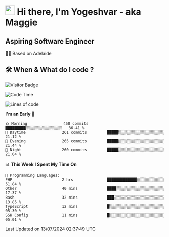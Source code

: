 <h1><img src="https://emojis.slackmojis.com/emojis/images/1531849430/4246/blob-sunglasses.gif?1531849430" width="30"/> Hi there, I'm Yogeshvar - aka Maggie</h1>

## Aspiring Software Engineer
🏂🏻  Based on Adelaide 

## 🛠 When & What do I code ?  

![Visitor Badge](https://visitor-badge.feriirawann.repl.co?username=yogeshvar&repo=yogeshvar&label=Visitors&style=plastic&color=%23457BFF&contentType=svg)

<!--START_SECTION:waka-->
![Code Time](http://img.shields.io/badge/Code%20Time-2%2C909%20hrs%2015%20mins-blue)

![Lines of code](https://img.shields.io/badge/From%20Hello%20World%20I%27ve%20Written-4.2%20million%20lines%20of%20code-blue)

**I'm an Early 🐤** 

```text
🌞 Morning                450 commits         █████████░░░░░░░░░░░░░░░░   36.41 % 
🌆 Daytime                261 commits         █████░░░░░░░░░░░░░░░░░░░░   21.12 % 
🌃 Evening                265 commits         █████░░░░░░░░░░░░░░░░░░░░   21.44 % 
🌙 Night                  260 commits         █████░░░░░░░░░░░░░░░░░░░░   21.04 % 
```


📊 **This Week I Spent My Time On** 

```text
💬 Programming Languages: 
PHP                      2 hrs               █████████████░░░░░░░░░░░░   51.84 % 
Other                    40 mins             ████░░░░░░░░░░░░░░░░░░░░░   17.37 % 
Bash                     32 mins             ███░░░░░░░░░░░░░░░░░░░░░░   13.85 % 
TypeScript               12 mins             █░░░░░░░░░░░░░░░░░░░░░░░░   05.30 % 
SSH Config               11 mins             █░░░░░░░░░░░░░░░░░░░░░░░░   05.01 % 
```


 Last Updated on 13/07/2024 02:37:49 UTC
<!--END_SECTION:waka-->
